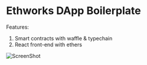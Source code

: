 # Ethworks DApp Boilerplate

Features:

1. Smart contracts with waffle & typechain
2. React front-end with ethers

![ScreenShot](https://github.com/EthWorks/dapp-boilerplate/blob/master/ScreenShot.png)
